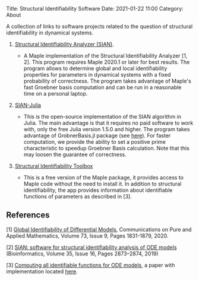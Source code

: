 Title: Structural Identifiability Software
Date: 2021-01-22 11:00
Category: About

A collection of links to software projects related to the question of structural identifiability in dynamical systems.

1. [Structural Identifiability Analyzer (SIAN)](https://github.com/pogudingleb/SIAN/).
   
    * A Maple implementation of the Structural Identifiability Analyzer [1, 2]. This program requires Maple 2020.1 or later for best results. The program allows to determine global and local identifiability properties for parameters in dynamical systems with a fixed probability of correctness. The program takes advantage of Maple's fast Groebner basis computation and can be run in a reasonable time on a personal laptop.

2. [SIAN-Julia](https://github.com/alexeyovchinnikov/SIAN-Julia)
    * This is the open-source implementation of the SIAN algorithm in Julia. The main advantage is that it requires no paid software to work with, only the free Julia version 1.5.0 and higher. The program takes advantage of GrobnerBasis.jl package (see [here](https://github.com/ederc/GroebnerBasis.jl)). For faster computation, we provide the ability to set a positive prime characteristic to speedup Groebner Basis calculation. Note that this may loosen the guarantee of correctness.

3. [Structural Identifiability Toolbox](https://maple.cloud/app/6509768948056064/Structural+Identifiability+Toolbox)
    * This is a free version of the Maple package, it provides access to Maple code without the need to install it. In addition to structural identifiability, the app provides information about identifiable functions of parameters as described in [3].

## References

[1] [Global Identifiability of Differential Models](https://onlinelibrary.wiley.com/doi/abs/10.1002/cpa.21921), Communications on Pure and Applied Mathematics, Volume 73, Issue 9, Pages 1831-1879, 2020.

[2] [SIAN: software for structural identifiability analysis of ODE models](https://doi.org/10.1093/bioinformatics/bty1069) (Bioinformatics, Volume 35, Issue 16, Pages 2873–2874, 2019)

[3] [Computing all identifiable functions for ODE models](https://arxiv.org/abs/2004.07774), a paper with implementation located [here](https://github.com/pogudingleb/AllIdentifiableFunctions).